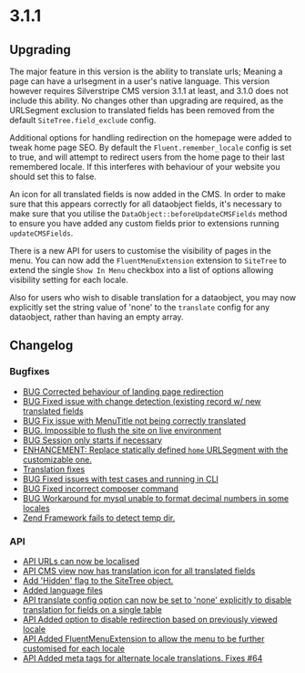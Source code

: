 # 3.1.1

## Upgrading

The major feature in this version is the ability to translate urls; Meaning a page can have a urlsegment in
a user's native language. This version however requires Silverstripe CMS version 3.1.1 at least, and 3.1.0 
does not include this ability. No changes other than upgrading are required, as the URLSegment exclusion
to translated fields has been removed from the default `SiteTree.field_exclude` config.

Additional options for handling redirection on the homepage were added to tweak home page SEO. By default
the `Fluent.remember_locale` config is set to true, and will attempt to redirect users from the home page
to their last remembered locale. If this interferes with behaviour of your website you should set this to false.

An icon for all translated fields is now added in the CMS. In order to make sure that this appears correctly
for all dataobject fields, it's necessary to make sure that you utilise the `DataObject::beforeUpdateCMSFields`
method to ensure you have added any custom fields prior to extensions running `updateCMSFields`.

There is a new API for users to customise the visibility of pages in the menu. You can now add the
`FluentMenuExtension` extension to `SiteTree` to extend the single `Show In Menu` checkbox into
a list of options allowing visibility setting for each locale.

Also for users who wish to disable translation for a dataobject, you may now explicitly set the string value
of 'none' to the `translate` config for any dataobject, rather than having an empty array.

## Changelog

### Bugfixes

 * [BUG Corrected behaviour of landing page redirection](https://github.com/tractorcow/silverstripe-fluent/commit/a707b35f189092da170f32e4f527da4a33966513)
 * [BUG Fixed issue with change detection (existing record w/ new translated fields](https://github.com/tractorcow/silverstripe-fluent/commit/01271bb6c5de3fe201bdfbbc1950ba12dd67c71d)
 * [BUG Fix issue with MenuTitle not being correctly translated](https://github.com/tractorcow/silverstripe-fluent/commit/39e4104abbc4f55ec6d76ef4128b86827c9d051f)
 * [BUG. Impossible to flush the site on live environment](https://github.com/tractorcow/silverstripe-fluent/commit/9d4739c1a1851ce8e213839b32cb6371dc47c390)
 * [BUG Session only starts if necessary](https://github.com/tractorcow/silverstripe-fluent/commit/17c82cc913fccd283eab86b90b02bcf398e373b0)
 * [ENHANCEMENT: Replace statically defined `home` URLSegment with the customizable one.](https://github.com/tractorcow/silverstripe-fluent/commit/58a59280216c41387a73ed372306593440ac0411)
 * [Translation fixes](https://github.com/tractorcow/silverstripe-fluent/commit/469b8b427f4e472c8a3326430baed1294300e9dc)
 * [BUG Fixed issues with test cases and running in CLI](https://github.com/tractorcow/silverstripe-fluent/commit/941e4478a8624071915f105d6c66efb2a2234d96)
 * [BUG Fixed incorrect composer command](https://github.com/tractorcow/silverstripe-fluent/commit/7aef6bc11b789c5fcdbb5e5fa672c8e587100d41)
 * [BUG Workaround for mysql unable to format decimal numbers in some locales](https://github.com/tractorcow/silverstripe-fluent/commit/b78f4e3a4569bab6da00b846881332221e4ab8dd)
 * [Zend Framework fails to detect temp dir.](https://github.com/tractorcow/silverstripe-fluent/commit/d48fca01a3dd893c6efe52d5ec5e6e74aba37e2a)

### API

 * [API URLs can now be localised](https://github.com/tractorcow/silverstripe-fluent/commit/894b9e6acbede4c0a371f750d5aa159cabb3ff18)
 * [API CMS view now has translation icon for all translated fields](https://github.com/tractorcow/silverstripe-fluent/commit/129e0f3528f61104ec60dcfb614929f87457ca6d)
 * [Add 'Hidden' flag to the SiteTree object.](https://github.com/tractorcow/silverstripe-fluent/commit/89f51c4a71a7444c6acb6a95aaeb1975c7ab677b)
 * [Added language files](https://github.com/tractorcow/silverstripe-fluent/commit/6e554c72445ed5fca509b25c569f5a46e88b5620)
 * [API translate config option can now be set to 'none' explicitly to disable translation for fields on a single table](https://github.com/tractorcow/silverstripe-fluent/commit/78af7f7ddf2a1dde1071cc33225d9e9bab811fdd)
 * [API Added option to disable redirection based on previously viewed locale](https://github.com/tractorcow/silverstripe-fluent/commit/69f92bd5bcabf0d9857c97d7aeeea2ba915321f4)
 * [API Added FluentMenuExtension to allow the menu to be further customised for each locale](https://github.com/tractorcow/silverstripe-fluent/commit/2bdf4fefbba66676c26360d9da43aecb34f8fce8)
 * [API Added meta <link /> tags for alternate locale translations. Fixes #64](https://github.com/tractorcow/silverstripe-fluent/commit/991faa528da10f1b0c871eb109fa96eab357a82c)
